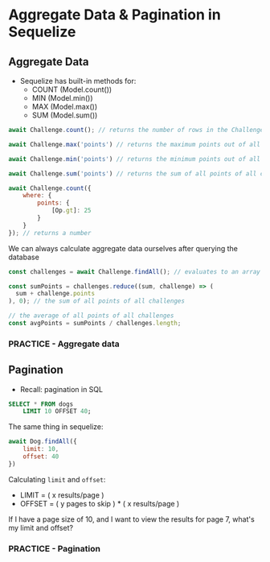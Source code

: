 # Aggregate Data & Pagination in Sequelize

## Aggregate Data

- Sequelize has built-in methods for:
  - COUNT (Model.count())
  - MIN (Model.min())
  - MAX (Model.max())
  - SUM (Model.sum())

```js
await Challenge.count(); // returns the number of rows in the Challenges table

await Challenge.max('points') // returns the maximum points out of all the challenge points

await Challenge.min('points') // returns the minimum points out of all the challenge points

await Challenge.sum('points') // returns the sum of all points of all challenges

await Challenge.count({
    where: {
        points: {
            [Op.gt]: 25
        }
    }
}); // returns a number
```

We can always calculate aggregate data ourselves after querying the database

```js
const challenges = await Challenge.findAll(); // evaluates to an array

const sumPoints = challenges.reduce((sum, challenge) => (
  sum + challenge.points
), 0); // the sum of all points of all challenges

// the average of all points of all challenges
const avgPoints = sumPoints / challenges.length;
```

### PRACTICE - Aggregate data

## Pagination

- Recall: pagination in SQL

```sql
SELECT * FROM dogs
    LIMIT 10 OFFSET 40;
```

The same thing in sequelize:

```js
await Dog.findAll({
    limit: 10,
    offset: 40
})
```

Calculating `limit` and `offset`:

- LIMIT  = ( x results/page )
- OFFSET = ( y pages to skip ) * ( x results/page )

If I have a page size of 10, and I want to view the results for page 7, what's my limit and offset?

### PRACTICE - Pagination
